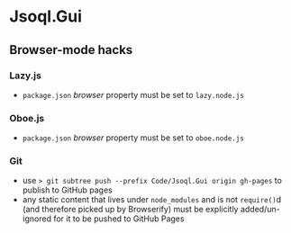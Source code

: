 ﻿# Jsoql.Gui
## Browser-mode hacks
### Lazy.js

* `package.json` *browser* property must be set to `lazy.node.js`

### Oboe.js

* `package.json` *browser* property must be set to `oboe.node.js`

### Git
* use `> git subtree push --prefix Code/Jsoql.Gui origin gh-pages` to publish to GitHub pages
* any static content that lives under `node_modules` and is not `require()`d (and therefore picked up by Browserify) must be explicitly added/un-ignored for it to be pushed to GitHub Pages

